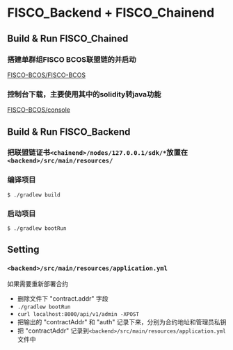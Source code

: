 # FISCO_Backend + FISCO_Chainend

## Build & Run FISCO_Chained

### 搭建单群组FISCO BCOS联盟链的并启动

[FISCO-BCOS/FISCO-BCOS](https://github.com/FISCO-BCOS/FISCO-BCOS)

### 控制台下载，主要使用其中的solidity转java功能

[FISCO-BCOS/console](https://github.com/FISCO-BCOS/console)

## Build & Run FISCO_Backend

### 把联盟链证书`<chainend>/nodes/127.0.0.1/sdk/*`放置在`<backend>/src/main/resources/`

### 编译项目
```
$ ./gradlew build
```

### 启动项目
```
$ ./gradlew bootRun
```

## Setting

### `<backend>/src/main/resources/application.yml`

如果需要重新部署合约
- 删除文件下 "contract.addr" 字段
- `./gradlew bootRun`
- `curl localhost:8000/api/v1/admin -XPOST`
- 把输出的 "contractAddr" 和 "auth" 记录下来，分别为合约地址和管理员私钥
- 把 "contractAddr" 记录到`<backend>/src/main/resources/application.yml`文件中
